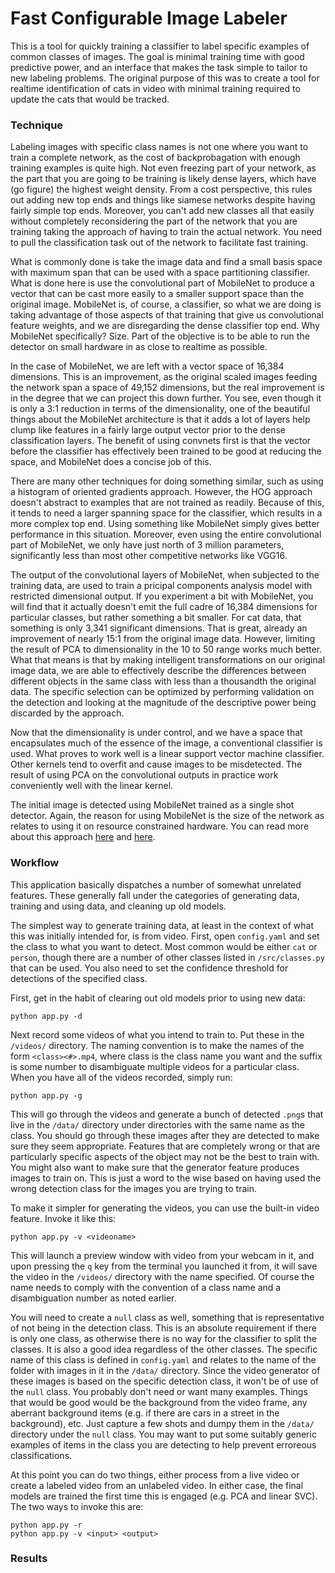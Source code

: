 # Fast Configurable Image Labeler

This is a tool for quickly training a classifier
to label specific examples of common classes
of images.  The goal is minimal training time
with good predictive power, and an interface
that makes the task simple to tailor to new 
labeling problems.  The original purpose of this
was to create a tool for realtime identification
of cats in video with minimal training required
to update the cats that would be tracked.



### Technique

Labeling images with specific class names is 
not one where you want to train a complete 
network, as the cost of backprobagation with
enough training examples is quite high.  Not 
even freezing part of your network, as the part
that you are going to be training is likely 
dense layers, which have (go figure) the highest
weight density.  From a cost perspective, this
rules out adding new top ends and things like
siamese networks despite having fairly simple
top ends.  Moreover, you can't add new 
classes all that easily without completely 
reconsidering the part of the network that you 
are training taking the approach of having to
train the actual network.  You need to pull the
classification task out of the network to 
facilitate fast training.

What is commonly done is take the image data 
and find a small basis space with maximum 
span that can be used with a space partitioning
classifier.  What is done here is use the 
convolutional part of MobileNet to produce 
a vector that can be cast more easily to a
smaller support space than the original 
image.  MobileNet is, of course, a classifier, 
so what we are doing is taking advantage of 
those aspects of that training that give us 
convolutional feature weights, and we are 
disregarding the dense classifier top end.  Why
MobileNet specifically?  Size.  Part of the 
objective is to be able to run the detector
on small hardware in as close to realtime as
possible.

In the case of MobileNet, we are left with a 
vector space of 16,384 dimensions.  This is an
improvement, as the original scaled images feeding
the network span a space of 49,152 dimensions, but 
the real improvement is in the degree that we can 
project this down further.  You see, even though it 
is only a 3:1 reduction in terms of the dimensionality,
one of the beautiful things about the MobileNet
architecture is that it adds a lot of layers help clump
like features in a fairly large output vector prior
to the dense classification layers.  The benefit of using 
convnets first is that the vector before the 
classifier has effectively been trained to be good 
at reducing the space, and MobileNet does a concise job
of this.  

There are many other techniques for doing something 
similar, such as using a histogram of oriented 
gradients approach.  However, the HOG approach 
doesn't abstract to examples that are not trained 
as readily.  Because of this, it tends to need 
a larger spanning space for the classifier, which 
results in a more complex top end.  Using something 
like MobileNet simply gives better performance 
in this situation.  Moreover, even using the entire
convolutional part of MobileNet, we only have just
north of 3 million parameters, significantly less
than most other competitive networks like VGG16.

The output of the convolutional layers of 
MobileNet, when subjected to the training data,
are used to train a pricipal components 
analysis model with restricted dimensional 
output.  If you experiment a bit with MobileNet,
you will find that it actually doesn't emit the
full cadre of 16,384 dimensions for particular
classes, but rather something a bit smaller.  For 
cat data, that something is only 3,341 significant
dimensions.  That is great, already an improvement
of nearly 15:1 from the original image data.  However,
limiting the result of PCA to dimensionality in the 
10 to 50 range works much better.  What that means
is that by making intelligent transformations on
our original image data, we are able to effectively
describe the differences between different 
objects in the same class with less than a 
thousandth the original data.  The specific 
selection can be optimized by performing validation
on the detection and looking at the magnitude of the 
descriptive power being discarded by the approach.  

Now that the dimensionality is under control, and 
we have a space that encapsulates much of the 
essence of the image, a conventional classifier is
used.  What proves to work well is a linear 
support vector machine classifier.  Other kernels
tend to overfit and cause images to be 
misdetected.  The result of using PCA on the 
convolutional outputs in practice work conveniently
well with the linear kernel.

The initial image is detected using MobileNet
trained as a single shot detector.  Again, the reason
for using MobileNet is the size of the network as
relates to using it on resource constrained 
hardware.  You can read more about this approach
[here](https://github.com/weiliu89/caffe/tree/ssd) 
and [here](https://github.com/chuanqi305/MobileNet-SSD).



### Workflow

This application basically dispatches a number of
somewhat unrelated features.  These generally fall
under the categories of generating data, training
and using data, and cleaning up old models.

The simplest way to generate training data, at least
in the context of what this was initially intended
for, is from video.  First, open `config.yaml` and
set the class to what you want to detect.  Most
common would be either `cat` or `person`, though 
there are a number of other classes listed in 
`/src/classes.py` that can be used.  You also need
to set the confidence threshold for detections of 
the specified class.

First, get in the habit of clearing out old 
models prior to using new data:
```
python app.py -d
```

Next record some videos of what you intend to train
to.  Put these in the `/videos/` directory.  The 
naming convention is to make the names of the form
`<class><#>.mp4`, where class is the class name you
want and the suffix is some number to disambiguate
multiple videos for a particular class.  When you
have all of the videos recorded, simply run:
```
python app.py -g
```

This will go through the videos and generate a 
bunch of detected `.png`s that live in the 
`/data/` directory under directories with the 
same name as the class.  You should go through 
these images after they are detected to make sure 
they seem appropriate.  Features that are 
completely wrong or that are particularly specific
aspects of the object may not be the best to train
with.  You might also want to make sure that 
the generator feature produces images to train 
on.  This is just a word to the wise based on
having used the wrong detection class for the
images you are trying to train. 

To make it simpler for generating the videos, you
can use the built-in video feature.  Invoke it
like this:
```
python app.py -v <videoname>
```

This will launch a preview window with video from
your webcam in it, and upon pressing the `q` key
from the terminal you launched it from, it will
save the video in the `/videos/` directory with
the name specified.  Of course the name needs to
comply with the convention of a class name and
a disambiguation number as noted earlier.

You will need to create a `null` class as well,
something that is representative of not being in 
the detection class.  This is an absolute 
requirement if there is only one class, as otherwise
there is no way for the classifier to split the
classes.  It is also a good idea regardless of the
other classes.  The specific name of this class is
defined in `config.yaml` and relates to the name
of the folder with images in it in the `/data/`
directory.  Since the video generator of these
images is based on the specific detection class, it
won't be of use of the `null` class.  You probably 
don't need or want many examples.  Things that would
be good would be the background from the video 
frame, any aberrant background items (e.g. if there
are cars in a street in the background), etc.  Just
capture a few shots and dumpy them in the `/data/` 
directory under the `null` class.  You may want to
put some suitably generic examples of items in the
class you are detecting to help prevent erroreous
classifications.

At this point you can do two things, either process
from a live video or create a labeled video from 
an unlabeled video.  In either case, the final models
are trained the first time this is engaged (e.g. PCA
and linear SVC).  The two ways to invoke this are:
```
python app.py -r
python app.py -v <input> <output>
```



### Results

